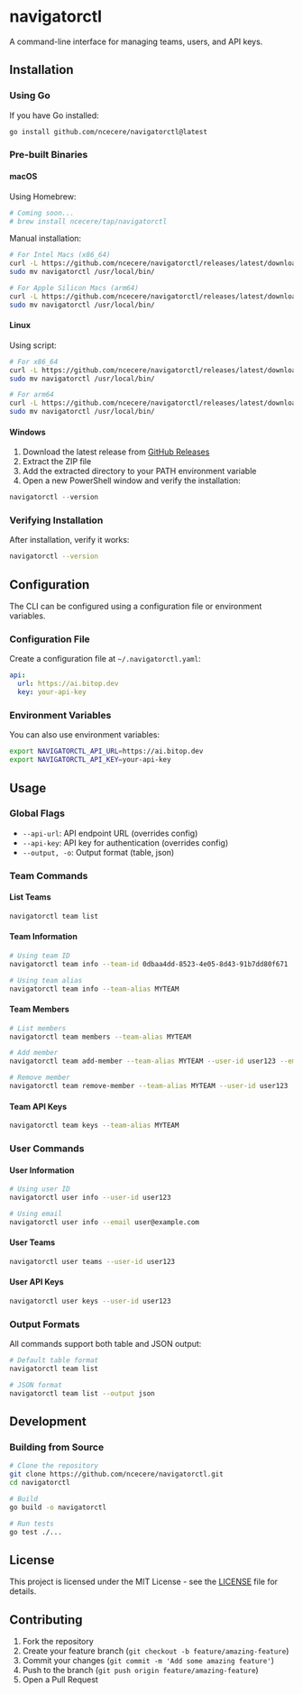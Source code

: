 # navigatorctl

A command-line interface for managing teams, users, and API keys.

## Installation

### Using Go

If you have Go installed:
```bash
go install github.com/ncecere/navigatorctl@latest
```

### Pre-built Binaries

#### macOS

Using Homebrew:
```bash
# Coming soon...
# brew install ncecere/tap/navigatorctl
```

Manual installation:
```bash
# For Intel Macs (x86_64)
curl -L https://github.com/ncecere/navigatorctl/releases/latest/download/navigatorctl_Darwin_x86_64.tar.gz | tar xz
sudo mv navigatorctl /usr/local/bin/

# For Apple Silicon Macs (arm64)
curl -L https://github.com/ncecere/navigatorctl/releases/latest/download/navigatorctl_Darwin_arm64.tar.gz | tar xz
sudo mv navigatorctl /usr/local/bin/
```

#### Linux

Using script:
```bash
# For x86_64
curl -L https://github.com/ncecere/navigatorctl/releases/latest/download/navigatorctl_Linux_x86_64.tar.gz | tar xz
sudo mv navigatorctl /usr/local/bin/

# For arm64
curl -L https://github.com/ncecere/navigatorctl/releases/latest/download/navigatorctl_Linux_arm64.tar.gz | tar xz
sudo mv navigatorctl /usr/local/bin/
```

#### Windows

1. Download the latest release from [GitHub Releases](https://github.com/ncecere/navigatorctl/releases/latest)
2. Extract the ZIP file
3. Add the extracted directory to your PATH environment variable
4. Open a new PowerShell window and verify the installation:
```powershell
navigatorctl --version
```

### Verifying Installation

After installation, verify it works:
```bash
navigatorctl --version
```

## Configuration

The CLI can be configured using a configuration file or environment variables.

### Configuration File

Create a configuration file at `~/.navigatorctl.yaml`:

```yaml
api:
  url: https://ai.bitop.dev
  key: your-api-key
```

### Environment Variables

You can also use environment variables:

```bash
export NAVIGATORCTL_API_URL=https://ai.bitop.dev
export NAVIGATORCTL_API_KEY=your-api-key
```

## Usage

### Global Flags

- `--api-url`: API endpoint URL (overrides config)
- `--api-key`: API key for authentication (overrides config)
- `--output, -o`: Output format (table, json)

### Team Commands

#### List Teams
```bash
navigatorctl team list
```

#### Team Information
```bash
# Using team ID
navigatorctl team info --team-id 0dbaa4dd-8523-4e05-8d43-91b7dd80f671

# Using team alias
navigatorctl team info --team-alias MYTEAM
```

#### Team Members
```bash
# List members
navigatorctl team members --team-alias MYTEAM

# Add member
navigatorctl team add-member --team-alias MYTEAM --user-id user123 --email user@example.com --role user

# Remove member
navigatorctl team remove-member --team-alias MYTEAM --user-id user123
```

#### Team API Keys
```bash
navigatorctl team keys --team-alias MYTEAM
```

### User Commands

#### User Information
```bash
# Using user ID
navigatorctl user info --user-id user123

# Using email
navigatorctl user info --email user@example.com
```

#### User Teams
```bash
navigatorctl user teams --user-id user123
```

#### User API Keys
```bash
navigatorctl user keys --user-id user123
```

### Output Formats

All commands support both table and JSON output:

```bash
# Default table format
navigatorctl team list

# JSON format
navigatorctl team list --output json
```

## Development

### Building from Source

```bash
# Clone the repository
git clone https://github.com/ncecere/navigatorctl.git
cd navigatorctl

# Build
go build -o navigatorctl

# Run tests
go test ./...
```

## License

This project is licensed under the MIT License - see the [LICENSE](LICENSE) file for details.

## Contributing

1. Fork the repository
2. Create your feature branch (`git checkout -b feature/amazing-feature`)
3. Commit your changes (`git commit -m 'Add some amazing feature'`)
4. Push to the branch (`git push origin feature/amazing-feature`)
5. Open a Pull Request
